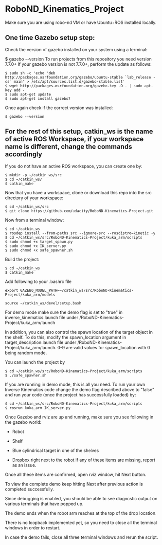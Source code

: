 # RoboND_Kinematics_Project

Make sure you are using robo-nd VM or have Ubuntu+ROS installed locally.

## One time Gazebo setup step:
Check the version of gazebo installed on your system using a terminal:

$ gazebo --version
To run projects from this repository you need version 7.7.0+ If your gazebo version is not 7.7.0+, perform the update as follows:
```
$ sudo sh -c 'echo "deb http://packages.osrfoundation.org/gazebo/ubuntu-stable `lsb_release -cs` main" > /etc/apt/sources.list.d/gazebo-stable.list'
$ wget http://packages.osrfoundation.org/gazebo.key -O - | sudo apt-key add -
$ sudo apt-get update
$ sudo apt-get install gazebo7
```
Once again check if the correct version was installed:
```
$ gazebo --version
```
## For the rest of this setup, catkin_ws is the name of active ROS Workspace, if your workspace name is different, change the commands accordingly
If you do not have an active ROS workspace, you can create one by:
```
$ mkdir -p ~/catkin_ws/src
$ cd ~/catkin_ws/
$ catkin_make
```
Now that you have a workspace, clone or download this repo into the src directory of your workspace:
```
$ cd ~/catkin_ws/src
$ git clone https://github.com/udacity/RoboND-Kinematics-Project.git
```
Now from a terminal window:
```
$ cd ~/catkin_ws
$ rosdep install --from-paths src --ignore-src --rosdistro=kinetic -y
$ cd ~/catkin_ws/src/RoboND-Kinematics-Project/kuka_arm/scripts
$ sudo chmod +x target_spawn.py
$ sudo chmod +x IK_server.py
$ sudo chmod +x safe_spawner.sh 
```
Build the project:
```
$ cd ~/catkin_ws
$ catkin_make
```
Add following to your .bashrc file
```
export GAZEBO_MODEL_PATH=~/catkin_ws/src/RoboND-Kinematics-Project/kuka_arm/models
```
```
source ~/catkin_ws/devel/setup.bash
```
For demo mode make sure the demo flag is set to "true" in inverse_kinematics.launch file under /RoboND-Kinematics-Project/kuka_arm/launch

In addition, you can also control the spawn location of the target object in the shelf. To do this, modify the spawn_location argument in target_description.launch file under /RoboND-Kinematics-Project/kuka_arm/launch. 0-9 are valid values for spawn_location with 0 being random mode.

You can launch the project by
```
$ cd ~/catkin_ws/src/RoboND-Kinematics-Project/kuka_arm/scripts
$ ./safe_spawner.sh
```
If you are running in demo mode, this is all you need. To run your own Inverse Kinematics code change the demo flag described above to "false" and run your code (once the project has successfully loaded) by:
```
$ cd ~/catkin_ws/src/RoboND-Kinematics-Project/kuka_arm/scripts
$ rosrun kuka_arm IK_server.py
```
Once Gazebo and rviz are up and running, make sure you see following in the gazebo world:

- Robot

- Shelf

- Blue cylindrical target in one of the shelves

- Dropbox right next to the robot
If any of these items are missing, report as an issue.

Once all these items are confirmed, open rviz window, hit Next button.

To view the complete demo keep hitting Next after previous action is completed successfully.

Since debugging is enabled, you should be able to see diagnostic output on various terminals that have popped up.

The demo ends when the robot arm reaches at the top of the drop location.

There is no loopback implemented yet, so you need to close all the terminal windows in order to restart.

In case the demo fails, close all three terminal windows and rerun the script.
